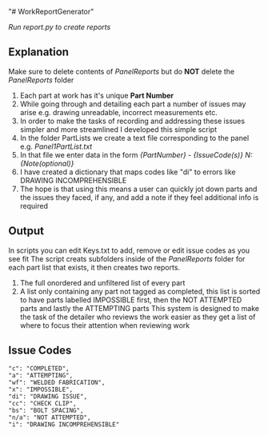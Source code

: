 "# WorkReportGenerator" 

*Run report.py to create reports*

Explanation
------
Make sure to delete contents of *PanelReports* but do **NOT** delete the *PanelReports* folder
1. Each part at work has it's unique **Part Number** 
2. While going through and detailing each part a number of issues may arise e.g. drawing unreadable, incorrect measurements etc.
3. In order to make the tasks of recording and addressing these issues simpler and more streamlined I developed this simple script
4. In the folder PartLists we create a text file corresponding to the panel e.g. *Panel1PartList.txt*
5. In that file we enter data in the form *{PartNumber} - {IssueCode(s)} N: {Note(optional)}*
6. I have created a dictionary that maps codes like "di" to errors like DRAWING INCOMPREHENSIBLE
7. The hope is that using this means a user can quickly jot down parts and the issues they faced, if any, and add a note if they feel additional info is required

Output
------
In scripts you can edit Keys.txt to add, remove or edit issue codes as you see fit
The script creats subfolders inside of the *PanelReports* folder for each part list that exists, it then creates two reports. 
1. The full onordered and unfiltered list of every part
2. A list only containing any part not tagged as completed, this list is sorted to have parts labelled IMPOSSIBLE first, then the NOT ATTEMPTED parts and lastly the ATTEMPTING parts
This system is designed to make the task of the detailer who reviews the work easier as they get a list of where to focus their attention when reviewing work

Issue Codes
------
    "c": "COMPLETED",
    "a": "ATTEMPTING",
    "wf": "WELDED FABRICATION",
    "x": "IMPOSSIBLE",
    "di": "DRAWING ISSUE",
    "cc": "CHECK CLIP",
    "bs": "BOLT SPACING",
    "n/a": "NOT ATTEMPTED",
    "i": "DRAWING INCOMPREHENSIBLE"
